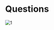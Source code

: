 # Questions  
![1](https://user-images.githubusercontent.com/65822379/93716100-2fd90880-fb8b-11ea-9583-8ea07b2d51aa.png)

